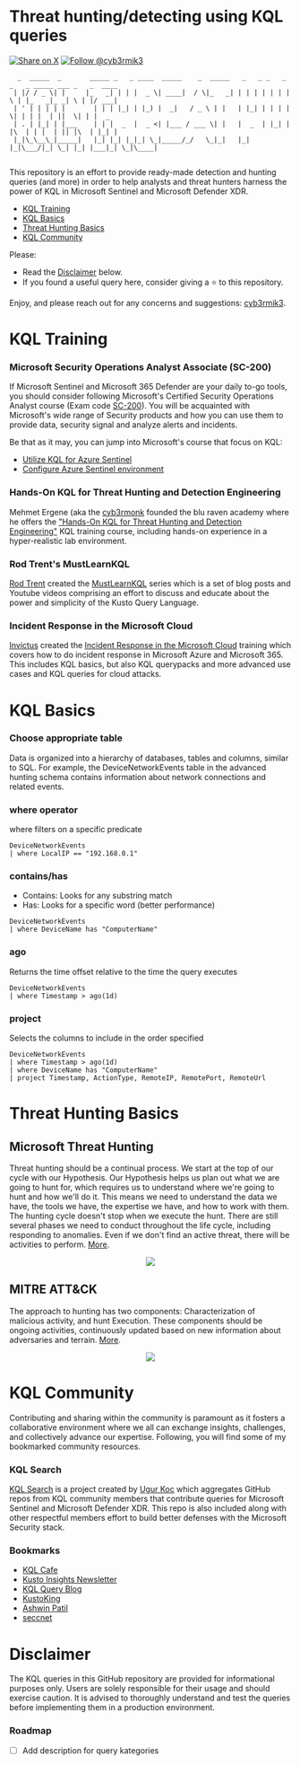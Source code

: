 # Threat hunting/detecting using KQL queries

[![Share on X](https://img.shields.io/twitter/url/http/shields.io.svg?style=social)](https://twitter.com/intent/tweet?text=KQL%20Threat%20Hunting%20Queries%20by%20@cyb3rmik3&url=https://github.com/cyb3rmik3/KQL-threat-hunting-queries) [![Follow @cyb3rmik3](https://img.shields.io/twitter/follow/cyb3rmik3)](https://twitter.com/cyb3rmik3)

```
  _  _____  _       _____ _   _ ____  _____    _  _____   _   _ _   _ _   _ _____ ___ _   _  ____ 
 | |/ / _ \| |     |_   _| | | |  _ \| ____|  / \|_   _| | | | | | | | \ | |_   _|_ _| \ | |/ ___|
 | ' | | | | |       | | | |_| | |_) |  _|   / _ \ | |   | |_| | | | |  \| | | |  | ||  \| | |  _ 
 | . | |_| | |___    | | |  _  |  _ <| |___ / ___ \| |   |  _  | |_| | |\  | | |  | || |\  | |_| |
 |_|\_\__\_|_____|   |_| |_| |_|_| \_|_____/_/   \_|_|   |_| |_|\___/|_| \_| |_| |___|_| \_|\____|
                                                                                                         
```                                                                                             
                                                                                             
This repository is an effort to provide ready-made detection and hunting queries (and more) in order to help analysts and threat hunters harness the power of KQL in Microsoft Sentinel and Microsoft Defender XDR. 
- [KQL Training](#kql-training)
- [KQL Basics](#kql-basics)
- [Threat Hunting Basics](#threat-hunting-basics)
- [KQL Community](#kql-community)

Please:
- Read the [Disclaimer](#disclaimer) below.
- If you found a useful query here, consider giving a :star: to this repository.

Enjoy, and please reach out for any concerns and suggestions: [cyb3rmik3](https://twitter.com/Cyb3rMik3).

# KQL Training

### Microsoft Security Operations Analyst Associate (SC-200)
If Microsoft Sentinel and Microsoft 365 Defender are your daily to-go tools, you should consider following Microsoft's Certified Security Operations Analyst course (Exam code [SC-200](https://learn.microsoft.com/en-us/certifications/exams/sc-200/)). You will be acquainted with Microsoft's wide range of Security products and how you can use them to provide data, security signal and analyze alerts and incidents.

Be that as it may, you can jump into Microsoft's course that focus on KQL:
- [Utilize KQL for Azure Sentinel](https://learn.microsoft.com/en-us/training/paths/sc-200-utilize-kql-for-azure-sentinel/)
- [Configure Azure Sentinel environment](https://learn.microsoft.com/en-us/training/paths/sc-200-configure-azure-sentinel-environment/)

### Hands-On KQL for Threat Hunting and Detection Engineering

Mehmet Ergene (aka the [cyb3rmonk](https://twitter.com/cyb3rmonk) founded the blu raven academy where he offers the ["Hands-On KQL for Threat Hunting and Detection Engineering"](https://academy.bluraven.io/hands-on-kusto-query-language-kql-for-security-analysts) KQL training course, including hands-on experience in a hyper-realistic lab environment.

### Rod Trent's MustLearnKQL

[Rod Trent](https://github.com/rod-trent) created the [MustLearnKQL](https://github.com/rod-trent/MustLearnKQL) series which is a set of blog posts and Youtube videos comprising an effort to discuss and educate about the power and simplicity of the Kusto Query Language.

### Incident Response in the Microsoft Cloud

[Invictus](https://github.com/invictus-ir) created the [Incident Response in the Microsoft Cloud](https://academy.invictus-ir.com/advanced-incident-response-in-the-microsoft-cloud) training which covers how to do incident response in Microsoft Azure and Microsoft 365. This includes KQL basics, but also KQL querypacks and more advanced use cases and KQL queries for cloud attacks. 

# KQL Basics

### Choose appropriate table
Data is organized into a hierarchy of databases, tables and columns, similar to SQL. For example, the DeviceNetworkEvents table in the advanced hunting schema contains information about network connections and related events. 

### where operator
where filters on a specific predicate
```
DeviceNetworkEvents
| where LocalIP == "192.168.0.1"
```

### contains/has
- Contains: Looks for any substring match
- Has: Looks for a specific word (better performance)
```
DeviceNetworkEvents
| where DeviceName has "ComputerName"
```

### ago
Returns the time offset relative to the time the query executes
```
DeviceNetworkEvents
| where Timestamp > ago(1d)
```

### project
Selects the columns to include in the order specified
```
DeviceNetworkEvents
| where Timestamp > ago(1d)
| where DeviceName has "ComputerName"
| project Timestamp, ActionType, RemoteIP, RemotePort, RemoteUrl
```

# Threat Hunting Basics
## Microsoft Threat Hunting
Threat hunting should be a continual process. We start at the top of our cycle with our Hypothesis. Our Hypothesis helps us plan out what we are going to hunt for, which requires us to understand where we're going to hunt and how we'll do it. This means we need to understand the data we have, the tools we have, the expertise we have, and how to work with them. The hunting cycle doesn't stop when we execute the hunt. There are still several phases we need to conduct throughout the life cycle, including responding to anomalies. Even if we don't find an active threat, there will be activities to perform. [More](https://learn.microsoft.com/en-us/training/paths/sc-200-perform-threat-hunting-azure-sentinel/).
<p align="center">
  <img src="https://images2.imgbox.com/d2/ac/Hz8cf39E_o.jpg">
</p>

## MITRE ATT&CK
The approach to hunting has two components: Characterization of malicious activity, and hunt Execution. These components should be ongoing activities, continuously updated based on new information about adversaries and terrain. [More](https://www.mitre.org/sites/default/files/2021-11/prs-19-3892-ttp-based-hunting.pdf).
<p align="center">
  <img src="https://images2.imgbox.com/e1/d9/lk1g8EPX_o.jpg">
</p>

# KQL Community

Contributing and sharing within the community is paramount as it fosters a collaborative environment where we all can exchange insights, challenges, and collectively advance our expertise. Following, you will find some of my bookmarked community resources.

### KQL Search

[KQL Search](https://www.kqlsearch.com/) is a project created by [Ugur Koc](https://github.com/ugurkocde) which aggregates GitHub repos from KQL community members that contribute queries for Microsoft Sentinel and Microsoft Defender XDR. This repo is also included along with other respectful members effort to build better defenses with the Microsoft Security stack.

### Bookmarks
- [KQL Cafe](https://github.com/KQLCafe/website/blob/gh-pages/index.md)
- [Kusto Insights Newsletter](https://kustoinsights.substack.com/)
- [KQL Query Blog](https://kqlquery.com/)
- [KustoKing](https://www.kustoking.com/)
- [Ashwin Patil](https://github.com/ashwin-patil/blue-teaming-with-kql)
- [seccnet](https://github.com/secnnet/Microsoft-365-Defender-Hunting-Queries/blob/main/Top%20Hunting%20Queries.txt)

# Disclaimer

The KQL queries in this GitHub repository are provided for informational purposes only. Users are solely responsible for their usage and should exercise caution. It is advised to thoroughly understand and test the queries before implementing them in a production environment.

### Roadmap

- [ ] Add description for query kategories
